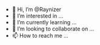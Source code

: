 - 👋 Hi, I’m @Raynizer
- 👀 I’m interested in ...
- 🌱 I’m currently learning ...
- 💞️ I’m looking to collaborate on ...
- 📫 How to reach me ...

<!---
Raynizer/Raynizer is a ✨ special ✨ repository because its `README.md` (this file) appears on your GitHub profile.
You can click the Preview link to take a look at your changes.
--->
